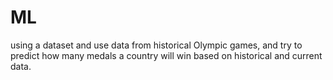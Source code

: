 # ML
using a  dataset and use data from historical Olympic games, and try to predict how many medals a country will win based on historical and current data.
